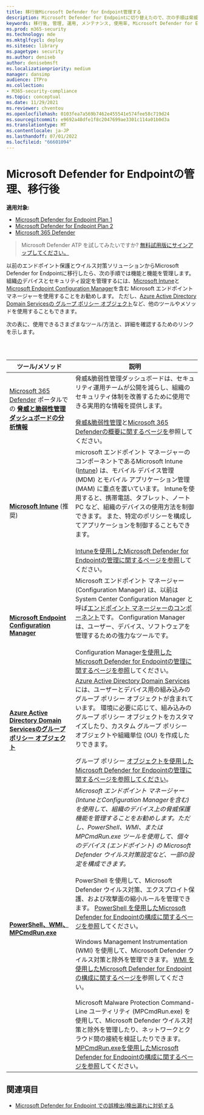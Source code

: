 ```yaml
---
title: 移行後Microsoft Defender for Endpoint管理する
description: Microsoft Defender for Endpointに切り替えたので、次の手順は脅威保護機能を管理することです。
keywords: 移行後, 管理, 運用, メンテナンス, 使用率, Microsoft Defender for Endpoint, edr
ms.prod: m365-security
ms.technology: mde
ms.mktglfcycl: deploy
ms.sitesec: library
ms.pagetype: security
ms.author: deniseb
author: denisebmsft
ms.localizationpriority: medium
manager: dansimp
audience: ITPro
ms.collection:
- M365-security-compliance
ms.topic: conceptual
ms.date: 11/29/2021
ms.reviewer: chventou
ms.openlocfilehash: 0103fea7a569b7462e455541e574fee58c719d24
ms.sourcegitcommit: e9692a40dfe1f8c2047699ae3301c114a01b0d3a
ms.translationtype: MT
ms.contentlocale: ja-JP
ms.lasthandoff: 07/01/2022
ms.locfileid: "66601094"
---
```

# <a name="manage-microsoft-defender-for-endpoint-post-migration"></a>Microsoft Defender for Endpointの管理、移行後

**適用対象:**
- [Microsoft Defender for Endpoint Plan 1](https://go.microsoft.com/fwlink/?linkid=2154037)
- [Microsoft Defender for Endpoint Plan 2](https://go.microsoft.com/fwlink/?linkid=2154037)
- [Microsoft 365 Defender](https://go.microsoft.com/fwlink/?linkid=2118804)

> Microsoft Defender ATP を試してみたいですか? [無料試用版にサインアップしてください。](https://signup.microsoft.com/create-account/signup?products=7f379fee-c4f9-4278-b0a1-e4c8c2fcdf7e&ru=https://aka.ms/MDEp2OpenTrial?ocid=docs-wdatp-exposedapis-abovefoldlink)

以前のエンドポイント保護とウイルス対策ソリューションからMicrosoft Defender for Endpointに移行したら、次の手順では機能と機能を管理します。 組織[の](/mem/endpoint-manager-overview)デバイスとセキュリティ設定を管理するには、[Microsoft Intune](/mem/intune/fundamentals/what-is-intune)と [Microsoft Endpoint Configuration Manager](/mem/configmgr/core/understand/introduction)を含む Microsoft エンドポイント マネージャーを使用することをお勧めします。 ただし、[Azure Active Directory Domain Servicesの グループ ポリシー オブジェクト](/azure/active-directory-domain-services/manage-group-policy)など、他のツールやメソッドを使用することもできます。

次の表に、使用できるさまざまなツール/方法と、詳細を確認するためのリンクを示します。

<br/><br/>

|ツール/メソッド|説明|
|---|---|
|[Microsoft 365 Defender](https://security.microsoft.com/) ポータルでの **[脅威と脆弱性管理ダッシュボードの分析情報](/windows/security/threat-protection/microsoft-defender-atp/tvm-dashboard-insights)**|脅威&脆弱性管理ダッシュボードは、セキュリティ運用チームが公開を減らし、組織のセキュリティ体制を改善するために使用できる実用的な情報を提供します。 <br/><br/> [脅威&脆弱性管理](/microsoft-365/security/defender-endpoint/next-gen-threat-and-vuln-mgt)と[Microsoft 365 Defenderの概要に関するページを](/microsoft-365/security/defender-endpoint/use)参照してください。|
|**[Microsoft Intune](/mem/intune/fundamentals/what-is-intune)** (推奨)|microsoft エンドポイント マネージャーのコンポーネントであるMicrosoft Intune ([Intune](/mem/endpoint-manager-overview)) は、モバイル デバイス管理 (MDM) とモバイル アプリケーション管理 (MAM) に重点を置いています。 Intuneを使用すると、携帯電話、タブレット、ノート PC など、組織のデバイスの使用方法を制御できます。 また、特定のポリシーを構成してアプリケーションを制御することもできます。 <br/><br/> [Intuneを使用したMicrosoft Defender for Endpointの管理に関するページを参照](manage-mde-post-migration-intune.md)してください。|
|**[Microsoft Endpoint Configuration Manager](/mem/configmgr/core/understand/introduction)**|Microsoft エンドポイント マネージャー (Configuration Manager) は、以前は System Center Configuration Manager と呼ば[エンドポイント マネージャーのコンポーネント](/mem/endpoint-manager-overview)です。 Configuration Managerは、ユーザー、デバイス、ソフトウェアを管理するための強力なツールです。 <br/><br/> Configuration Manager[を使用したMicrosoft Defender for Endpointの管理に関するページを参照](manage-mde-post-migration-configuration-manager.md)してください。|
|**[Azure Active Directory Domain Servicesのグループ ポリシー オブジェクト](/azure/active-directory-domain-services/manage-group-policy)**|[Azure Active Directory Domain Services](/azure/active-directory-domain-services/overview)には、ユーザーとデバイス用の組み込みのグループ ポリシー オブジェクトが含まれています。 環境に必要に応じて、組み込みのグループ ポリシー オブジェクトをカスタマイズしたり、カスタム グループ ポリシー オブジェクトや組織単位 (OU) を作成したりできます。 <br/><br/> グループ ポリシー [オブジェクトを使用したMicrosoft Defender for Endpointの管理に関するページを参照してください](manage-mde-post-migration-group-policy-objects.md)。|
|**[PowerShell、WMI、MPCmdRun.exe](manage-mde-post-migration-other-tools.md)**|*Microsoft エンドポイント マネージャー (IntuneとConfiguration Managerを含む) を使用して、組織のデバイス上の脅威保護機能を管理することをお勧めします。ただし、PowerShell、WMI、またはMPCmdRun.exe ツールを使用して、個々のデバイス (エンドポイント) の Microsoft Defender ウイルス対策設定など、一部の設定を構成できます。* <br/><br/> PowerShell を使用して、Microsoft Defender ウイルス対策、エクスプロイト保護、および攻撃面の縮小ルールを管理できます。 [PowerShell を使用したMicrosoft Defender for Endpointの構成に関するページを参照](manage-mde-post-migration-other-tools.md#configure-microsoft-defender-for-endpoint-with-powershell)してください。 <br/><br/> Windows Management Instrumentation (WMI) を使用して、Microsoft Defender ウイルス対策と除外を管理できます。 [WMI を使用したMicrosoft Defender for Endpointの構成に関するページを](manage-mde-post-migration-other-tools.md#configure-microsoft-defender-for-endpoint-with-windows-management-instrumentation-wmi)参照してください。 <br/><br/> Microsoft Malware Protection Command-Line ユーティリティ (MPCmdRun.exe) を使用して、Microsoft Defender ウイルス対策と除外を管理したり、ネットワークとクラウド間の接続を検証したりできます。 [MPCmdRun.exeを使用したMicrosoft Defender for Endpointの構成に関するページを参照](manage-mde-post-migration-other-tools.md#configure-microsoft-defender-for-endpoint-with-microsoft-malware-protection-command-line-utility-mpcmdrunexe)してください。|


## <a name="see-also"></a>関連項目

- [Microsoft Defender for Endpoint での誤検出/検出漏れに対処する](defender-endpoint-false-positives-negatives.md)

